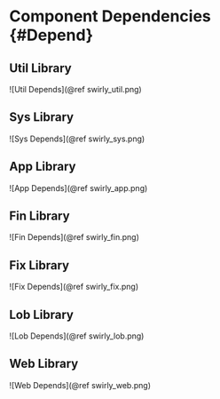Component Dependencies  {#Depend}
======================

Util Library
-----------
![Util Depends](@ref swirly_util.png)

Sys Library
-----------
![Sys Depends](@ref swirly_sys.png)

App Library
-----------
![App Depends](@ref swirly_app.png)

Fin Library
-----------
![Fin Depends](@ref swirly_fin.png)

Fix Library
-----------
![Fix Depends](@ref swirly_fix.png)

Lob Library
-----------
![Lob Depends](@ref swirly_lob.png)

Web Library
-----------
![Web Depends](@ref swirly_web.png)
